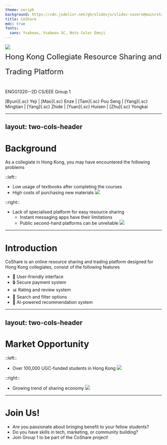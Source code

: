 ```yaml
---
theme: seriph
background: https://cdn.jsdelivr.net/gh/slidevjs/slidev-covers@main/static/SHE_ZiroE0g.webp
title: CoShare
mdc: true
fonts:
  sans: Ysabeau, Ysabeau SC, Noto Color Emoji
---
```


<div class="flex flex-col items-center">
  <img src="/coshare.svg" />
  <div style="font-size: 24px; line-height: 3rem;">Hong Kong Collegiate Resource Sharing and Trading Platform</div>
</div>

<br />

ENGG1320--2D CS/EEE Group 1

[Byun]{.sc} Yeji |
[Mao]{.sc} Enze |
[Tam]{.sc} Pou Seng |
[Yang]{.sc} Mingtian |
[Yang]{.sc} Zhide |
[Yuan]{.sc} Huisen |
[Zhu]{.sc} Yongkai

<style>
.sc {
  font-family: "Ysabeau SC";
}
</style>

---
layout: two-cols-header
---

# Background

As a collegiate in Hong Kong, you may have encountered the following problems

::left::

- Low usage of textbooks after completing the courses
- High costs of purchasing new materials
  <Transform :scale="0.6">
    <img src="/academic-english.jpg" />
  </Transform>

::right::

- Lack of specialised platform for easy resource sharing
  - Instant messaging apps have their limitations
  - Public second-hand platforms can be unreliable
    <Transform :scale="0.95">
      <img src="/carousell.png" />
    </Transform>

---

# Introduction

CoShare is an online resource sharing and trading platform designed for Hong Kong collegiates, consist of the following features

- 📱 User-friendly interface
- 🔒 Secure payment system
- 📊 Rating and review system
- 🔎 Search and filter options
- 🤖 AI-powered recommendation system

---
layout: two-cols-header
---

# Market Opportunity

::left::

- Over 100,000 UGC-funded students in Hong Kong
  <Transform :scale="0.9">
    <img src="/ugc-funded.png" />
  </Transform>

::right::

- Growing trend of sharing economy
  <Transform :scale="1">
    <img src="/sharing-economy.png" />
  </Transform>

---

# Join Us!

- Are you passionate about bringing benefit to your fellow students?
- Do you have skills in tech, marketing, or community building?
- Join Group 1 to be part of the CoShare project!
